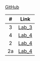 [GitHub](https://github.com/mariia-soroka/labs)

| # | Link    |
|:---:|---------|
|  3  | [Lab_3](https://github.com/mariia-soroka/labs/tree/main/lab3)|
|  4  | [Lab_4](https://github.com/mariia-soroka/labs/tree/main/lab4)|
|  2  | [Lab_4](https://github.com/mariia-soroka/labs/tree/main/lab2)|
|  2a | [Lab_4](https://github.com/mariia-soroka/labs/tree/main/lab2a)|
